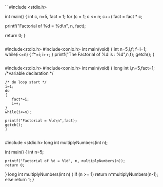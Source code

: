 
``
#include <stdio.h>
 
int main()
{
  int c, n=5, fact = 1;
  for (c = 1; c <= n; c++)
    fact = fact * c;
 
  printf("Factorial of %d = %d\n", n, fact);
 
  return 0;
}
```

```
#include<stdio.h>
#include<conio.h>
int main(void)
{
    int n=5,i,f;
    f=i=1;
    while(i<=n)
    {
        f*=i;
        i++;
    }
    printf("The Factorial of %d is : %d",n,f);
    getch();
}
```

```
 #include<stdio.h>
 #include<conio.h>
 int main(void)
 {
    long int i,n=5,fact=1; /*variable declaration */

    /* do loop start */
    i=1;
    do
    {
       fact*=i;
       i++;
    }
    while(i<=n);
 
    printf("Factorial = %ld\n",fact);
    getch();
    }
 ```

 ```
 #include <stdio.h>
long int multiplyNumbers(int n);

int main()
{
    int n=5;
  
    printf("Factorial of %d = %ld", n, multiplyNumbers(n));
    return 0;
}
long int multiplyNumbers(int n)
{
    if (n >= 1)
        return n*multiplyNumbers(n-1);
    else
        return 1;
}
